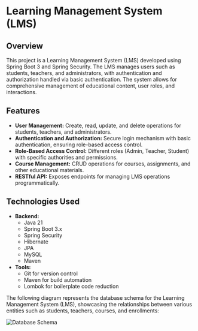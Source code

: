 # Learning Management System (LMS)

## Overview

This project is a Learning Management System (LMS) developed using Spring Boot 3 and Spring Security. The LMS manages users such as students, teachers, and administrators, with authentication and authorization handled via basic authentication. The system allows for comprehensive management of educational content, user roles, and interactions.

## Features

- **User Management:** Create, read, update, and delete operations for students, teachers, and administrators.
- **Authentication and Authorization:** Secure login mechanism with basic authentication, ensuring role-based access control.
- **Role-Based Access Control:** Different roles (Admin, Teacher, Student) with specific authorities and permissions.
- **Course Management:** CRUD operations for courses, assignments, and other educational materials.
- **RESTful API:** Exposes endpoints for managing LMS operations programmatically.

## Technologies Used

- **Backend:**
  - Java 21
  - Spring Boot 3.x
  - Spring Security
  - Hibernate
  - JPA
  - MySQL
  - Maven
- **Tools:**
  - Git for version control
  - Maven for build automation
  - Lombok for boilerplate code reduction
 





The following diagram represents the database schema for the Learning Management System (LMS), showcasing the relationships between various entities such as students, teachers, courses, and enrollments:

![Database Schema](https://github.com/user-attachments/assets/8b90c18a-a817-40a8-87bf-80000e6c4e75)

